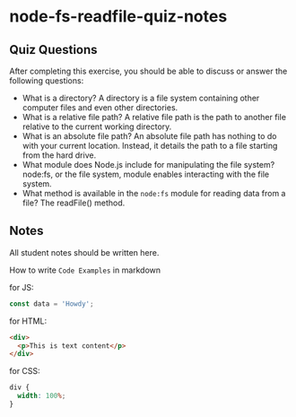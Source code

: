 # node-fs-readfile-quiz-notes

## Quiz Questions

After completing this exercise, you should be able to discuss or answer the following questions:

- What is a directory?
  A directory is a file system containing other computer files and even other directories.
- What is a relative file path?
  A relative file path is the path to another file relative to the current working directory.
- What is an absolute file path?
  An absolute file path has nothing to do with your current location. Instead, it details the path to
  a file starting from the hard drive.
- What module does Node.js include for manipulating the file system?
  node:fs, or the file system, module enables interacting with the file system.
- What method is available in the `node:fs` module for reading data from a file?
  The readFile() method.

## Notes

All student notes should be written here.

How to write `Code Examples` in markdown

for JS:

```javascript
const data = 'Howdy';
```

for HTML:

```html
<div>
  <p>This is text content</p>
</div>
```

for CSS:

```css
div {
  width: 100%;
}
```
